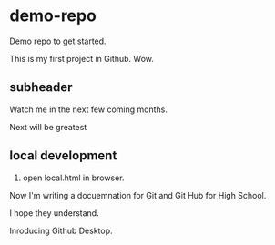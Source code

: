 # demo-repo
Demo repo to get started. 


This is my first project in Github. Wow. 

## subheader

Watch me in the next few coming months. 

Next will be greatest

## local development

1. open local.html in browser.

Now I'm writing a docuemnation for Git and Git Hub for High School.

I hope they understand. 

Inroducing Github Desktop. 